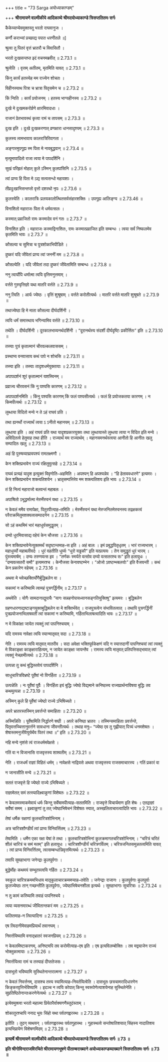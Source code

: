 +++
title = "73 Sarga अयोध्याकाण्डम्"

+++
**श्रीरामायणे वाल्मीकीये आदिकाव्ये श्रीमदयोध्याकाण्डे त्रिसप्ततितमः सर्गः**

कैकेय्याप्येवमुक्तस्तु भरतो राघवानुजः ।

कर्णौ कराभ्यां प्रच्छाद्य पपात धरणीतले ॥\]

श्रुत्वा तु पितरं वृत्तं भ्रातरौ च विवासितौ ।

भरतो दुःखसन्तप्त इदं वचनमब्रवीत् ॥ 2.73.1 ॥

श्रुत्वेति । वृत्तम् अतीतम्, मृतमिति यावत् ॥ 2.73.1 ॥

किंनु कार्यं हतस्येह मम राज्येन शोचतः ।

विहीनस्याथ पित्रा च भ्रात्रा पितृसमेन च ॥ 2.73.2 ॥

किं न्विति । कार्यं प्रयोजनम् । हतस्य भाग्यहीनस्य ॥ 2.73.2 ॥

दुःखे मे दुःखमकरोर्व्रणे क्षारमिवादधाः ।

राजानं प्रेतभावस्थं कृत्वा रामं च तापसम् ॥ 2.73.3 ॥

दुःख इति । दुःखे दुःखकरणात् व्रणक्षारा धानसादृश्यम् ॥ 2.73.3 ॥

कुलस्य त्वमभावाय कालरात्रिरिवागता ।

अङ्गारमुपगूह्य स्म पिता मे नावबुद्धवान् ॥ 2.73.4 ॥

मृत्युमापादितो राजा त्वया मे पापदर्शिनि ।

सुखं परिहृतं मोहात् कुले ऽस्मिन् कुलपांसिनि ॥ 2.73.5 ॥

त्वां प्राप्य हि पिता मे ऽद्य सत्यसन्धो महायशाः ।

तीव्रदुःखाभिसन्तप्तो वृत्तो दशरथो नृपः ॥ 2.73.6 ॥

कुलस्येति । कालरात्रिः प्रलयकालोत्थितसर्वसंहारशक्तिः । उपगूह्य आलिङ्ग्य ॥ 2.73.46 ॥

विनाशितो महाराजः पिता मे धर्मवत्सलः ।

कस्मात् प्रव्राजितो रामः कस्मादेव वनं गतः ॥ 2.73.7 ॥

विनाशित इति । महाराजः कस्माद्विनाशितः, रामः कस्मात्प्रव्राजित इति सम्बन्धः । त्वया सर्वं निष्फलमेव कृतमिति भावः ॥ 2.73.7 ॥

कौसल्या च सुमित्रा च पुत्रशोकाभिपीडिते ।

दुष्करं यदि जीवेतां प्राप्य त्वां जननीं मम ॥ 2.73.8 ॥

कौसल्येति । यदि जीवेतां तदा दुष्करं जीवेतामिति सम्बन्धः ॥ 2.73.8 ॥

ननु त्वार्योपि धर्मात्मा त्वयि वृत्तिमनुत्तमाम् ।

वर्त्तते गुरुवृत्तिज्ञो यथा मातरि वर्त्तते ॥ 2.73.9 ॥

ननु त्विति । आर्यः ज्येष्ठः । वृत्तिं शुश्रूषाम् । वर्त्तते करोतीत्यर्थः । मातरि वर्त्तते मातरि शुश्रूषते ॥ 2.73.9 ॥

तथाज्येष्ठा हि मे माता कौसल्या दीर्घदर्शिनी ।

त्वयि धर्मं समास्थाय भगिन्यामिव वर्त्तते ॥ 2.73.10 ॥

तथेति । दीर्घदर्शिनी । दूरकालभाव्यनर्थदर्शिनी । “दूरानर्थस्य संदर्शी दीर्घदृष्टिः प्रकीर्त्तितः” इति ॥ 2.73.10 ॥

तस्याः पुत्रं कृतात्मानं चीरवल्कलवाससम् ।

प्रस्थाप्य वनवासाय कथं पापे न शोचसि ॥ 2.73.11 ॥

तस्या इति । तस्याः तादृशधर्मयुक्तायाः ॥ 2.73.11 ॥

अपापदर्शनं शूरं कृतात्मानं यशस्विनम् ।

प्रव्राज्य चीरवसनं किं नु पश्यसि कारणम् ॥ 2.73.12 ॥

अपापदर्शनमिति । किंनु पश्यसि कारणम् किं फलं पश्यसीत्यर्थः । फलं हि प्रयोजकतया कारणम् । न किमपीत्यर्थः ॥ 2.73.12 ॥

लुब्धाया विदितो मन्ये न ते ऽहं राघवं प्रति ।

तथा ह्यनर्थो राज्यार्थं त्वया ऽ ऽनीतो महानयम् ॥ 2.73.13 ॥

लुब्धाया इति । अहं राघवं प्रति यथा यादृशप्रकारयुक्तः तथा लुब्धायास्ते लुब्धया त्वया न विदित इति मन्ये । अविदितत्वे हेतुमाह तथा हीति । राज्यार्थं मम राज्यार्थम् । महानयमनर्थस्त्वया आनीतो हि आनीतः खलु सम्पादितः खलु ॥ 2.73.13 ॥

अहं हि पुरुषव्याघ्रावपश्यं रामलक्ष्मणौ ।

केन शक्तिप्रभावेन राज्यं रक्षितुमुत्सहे ॥ 2.73.14 ॥

राघवं प्रत्यहं यादृश इत्युक्तं विवृणोति–अहमिति । अपश्यन् हि अपश्यन्नेव । “हि हेताववधारणे” इत्यमरः । केन शक्तिप्रभावेन शक्त्यतिशयेन । भ्रातृसम्पत्तिरेव मम शक्त्यतिशय इति भावः ॥ 2.73.14 ॥

तं हि नित्यं महाराजो बलवन्तं महाबलः ।

अपाश्रितो ऽभूद्धर्मात्मा मेरुर्मेरुवनं यथा ॥ 2.73.15 ॥

न केवलं ममैव रामापेक्षा, पितुरपीत्याह–तमिति । मेरुर्मेरुवनं यथा मेरुजनितमेरुवनस्य तद्रक्षकत्वं परैराक्रमितुमशक्यत्वसम्पादनेन ॥ 2.73.15 ॥

सो ऽहं कथमिमं भारं महाधुर्यसमुद्धृतम् ।

दम्यो धुरमिवासाद्य वहेयं केन चौजसा ॥ 2.73.16 ॥

केन शक्तिप्रभावेनेत्युक्तमर्थं सदृष्टान्तमाह–स इति । अहं बालः । इमं प्रबुद्धपितृधृतम् । भारं राज्यभारम् । महाधुर्य्यो महाबलीवर्दः । धुरं वहतीति धुर्य्यः “धुरो यड्ढकौ” इति यत्प्रत्ययः । तेन समुद्धृतं धुरं भारम् । पुंस्त्वमार्षम् । दम्यः तरुणवत्स इव । “तर्णकः स्मर्यते वत्सोव दम्यो वत्सतरश्च सः” इति हलायुधः । “दम्यवत्सतरौ समौ” इत्यमरश्च । केनौजसा केनावष्टम्भेन । “ओजो ऽवष्टम्भबलयोः” इति वैजयन्ती । कथं केन प्रकारेण वहेयम् ॥ 2.73.16 ॥

अथवा मे भवेच्छक्तिर्योगैर्बुद्धिबलेन वा ।

सकामां न करिष्यामि त्वामहं पुत्रगर्द्धिनीम् ॥ 2.73.17 ॥

अथवेति । योगैः सामदानाद्युपायैः “यागः सन्नहनोपायध्यानसङ्गतियुक्तिषु” इत्यमरः । बुद्धिबलेन

ग्रहणधारणाद्यष्टाङ्गयुक्तबुद्धिबलेन वा मे शक्तिर्भवेत् । राजपुत्रत्वेन संभावितत्वात् । तथापि पुत्रगर्द्धिनीं पुत्रप्रयोजनाभिलाषवतीं त्वां सकामां न करिष्यामि, गर्हिताभिलाषत्वादिति भावः ॥ 2.73.17 ॥

न मे विकांक्षा जायेत त्यक्तुं त्वां पापनिश्चयाम् ।

यदि रामस्य नावेक्षा त्वयि स्यान्मातृवत् सदा ॥ 2.73.18 ॥

नेति । रामस्य त्वयि मातृवत् मातरीव । सदा अवेक्षा भक्तिपूर्वकेक्षणं यदि न स्यात्तदानीं पापनिश्चयां त्वां त्यक्तुं मे विकाङ्क्षा काङ्क्षाराहित्यम्, न जायेत काङ्क्षा जायन्तैव । रामस्य त्वयि मातृवत् प्रतिपत्तिसद्भावात् त्वां त्यक्तुं नेच्छामीत्यर्थः ॥ 2.73.18 ॥

उत्पन्ना तु कथं बुद्धिस्तवेयं पापदर्शिनि ।

साधुचारित्रविभ्रष्टे पूर्वेषां नो विगर्हिता ॥ 2.73.19 ॥

उत्पन्नेति । नः पूर्वेषां पूर्वैः । विगर्हिता इयं बुद्धिः ज्येष्ठे विद्यमाने कनिष्ठस्य राज्यप्रार्थनाविषया बुद्धिः तव कथमुत्पन्ना ॥ 2.73.19 ॥

अस्मिन् कुले हि पूर्वेषां ज्येष्ठो राज्ये ऽभिषिच्यते ।

अपरे भ्रातरस्तस्मिन् प्रवर्त्तन्ते समाहिताः ॥ 2.73.20 ॥

अस्मिन्निति । पूर्वेषामिति निर्द्धारणे षष्ठी । अपरे कनिष्ठा भ्रातरः । तस्मिन्समाहिताः प्रवर्त्तन्ते, पितृवत्तच्चित्तानुवर्त्तने सावधाना जीवन्तीत्यर्थः । तथाह मनुः– “ज्येष्ठ एव तु गृह्णीयात् पित्र्यं धनमशेषतः । शेषास्तमनुजीवेयुर्यथैव पितरं तथा ॥” इति ॥ 2.73.20 ॥

नहि मन्ये नृशंसे त्वं राजधर्ममवेक्षसे ।

गतिं वा न विजानासि राजवृत्तस्य शाश्वतीम् ॥ 2.73.21 ॥

नेति । राजधर्मं राज्ञां विहितं धर्मम् । नावेक्षसे नाद्रियसे अथवा राजवृत्तस्य राजसमाचारस्य । गतिं प्रकारं वा

न जानासीति मन्ये ॥ 2.73.21 ॥

सततं राजवृत्ते हि ज्येष्ठो राज्ये ऽभिषिच्यते ।

राज्ञामेतत् समं तत्स्यादिक्ष्वाकूणां विशेषतः ॥ 2.73.22 ॥

न केवलमस्माकमेवायं धर्मः किन्तु सर्वेषामपीत्याह–सततमिति । राजवृत्ते विचार्यमाण इति शेषः । एतद्राज्ञां सर्वेषां समम् । इक्ष्वाकूणां तु तत् ज्येष्ठाभिषेचनं विशेषतः स्यात्, अस्खलिताचारत्वादिति भावः ॥ 2.73.22 ॥

तेषां धर्मैक रक्षाणां कुलचारित्रशोभिनाम् ।

अत्र चारित्रशौण्डीर्यं त्वां प्राप्य विनिवर्त्तितम् ॥ 2.73.23 ॥

तेषामिति । धर्मेण एका रक्षा येषां ते तथा । कुलचारित्रशोभिनां कुलक्रमागतचरित्रशोभिनाम् । “चरित्रं चरितं शीलं चारित्रं च समं मतम्” इति हलायुधः । चारित्रशौण्डीर्यं चरित्रगर्वितम् । चरित्रजनितसमुन्नतत्वमिति यावत् । त्वां प्राप्य विनिवर्त्तितम्, त्वत्सम्बन्धान्निवृत्तमित्यर्थः ॥ 2.73.23 ॥

तवापि सुमहाभागा जनेन्द्राः कुलपूर्वगाः ।

बुद्धेर्मोहः कथमयं सम्भूतस्त्वयि गर्हितः ॥ 2.73.24 ॥

स्वकुल चारित्रक्रममभिधाय मातृकुलाचारक्रममप्याह–तवेति । जनेन्द्राः राजानः । कुलपूर्वगाः कुलपूर्वाः कुलज्येष्ठाः तान् गच्छन्तीति कुलपूर्वगाः, ज्येष्ठाभिषेचनशीला इत्यर्थः । सुमहाभागाः सुचरित्राः ॥ 2.73.24 ॥

न तु कामं करिष्यामि तवाहं पापनिश्चये ।

त्वया व्यसनमारब्धं जीवितान्तकरं मम ॥ 2.73.25 ॥

फलितमाह–न त्वित्यादिना ॥ 2.73.25 ॥

एष त्विदानीमेवाहमप्रियार्थं तवानघम् ।

निवर्त्तयिष्यामि वनाद्भ्रातरं स्वजनप्रियम् ॥ 2.73.26 ॥

न केवलमिष्टाकरणम्, अनिष्टमपि तव करोमीत्याह–एष इति । एष इत्यविलम्बोक्तिः । तव मद्व्याजेन राज्यं भोक्तुकामायाः ॥ 2.73.26 ॥

निवर्त्तयित्वा रामं च तस्याहं दीप्ततेजसः ।

दासभूतो भविष्यामि सुस्थितेनान्तरात्मना ॥ 2.73.27 ॥

न केवलं निवर्त्तनम्, दासश्च तस्य स्यामित्याह–निवर्तयित्वेति । दासभूतः छत्रचामरादिधारणेन किङ्करवृत्तिर्भविष्यामि । इदञ्च न त्वयि कोपात् किन्तु स्वरूपेणेत्याशयेनाह सुस्थितेनेति । सुप्रतिष्ठितेनान्तःकरणेनेत्यर्थः ॥ 2.73.27 ॥

इत्येवमुक्त्वा भरतो महात्मा प्रियेतरैर्वाक्यगणैस्तुदंस्ताम् ।

शोकातुरश्चापि ननाद भूयः सिंहो यथा पर्वतगह्वरस्थः ॥ 2.73.28 ॥

इतीति । तुदन् व्यथयन् । पर्वतगह्वरस्थः पर्वतगुहास्थः । गुहास्थत्वे सन्तोषातिशयात् सिंहस्य नादातिशय इत्यभिप्रायेण विशेषणमिदम् ॥ 2.73.28 ॥

**इत्यार्षे श्रीरामायणे वाल्मीकीये आदिकाव्ये श्रीमदयोध्याकाण्डे त्रिसप्ततितमः सर्गः ॥ 73 ॥**

**इति श्रीगोविन्दराजविरचिते श्रीरामायणभूषणे पीताम्बराख्याने अयोध्याकाण्डव्याख्याने त्रिसप्ततितमः सर्गः ॥ 73 ॥**
